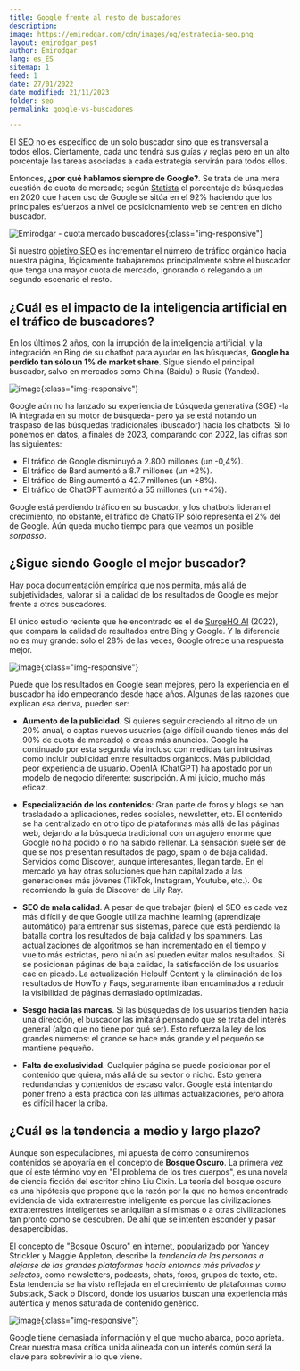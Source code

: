 ```yaml
---
title: Google frente al resto de buscadores
description: 
image: https://emirodgar.com/cdn/images/og/estrategia-seo.png
layout: emirodgar_post
author: Emirodgar
lang: es_ES
sitemap: 1
feed: 1
date: 27/01/2022
date_modified: 21/11/2023
folder: seo
permalink: google-vs-buscadores

--- 
```


El [SEO](https://emirodgar.com/que-es-el-seo) no es específico de un solo buscador sino que es transversal a todos ellos. Ciertamente, cada uno tendrá sus guías y reglas pero en un alto porcentaje las tareas asociadas a cada estrategia servirán para todos ellos.

Entonces, **¿por qué hablamos siempre de Google?**. Se trata de una mera cuestión de cuota de mercado; según [Statista](https://es.statista.com/estadisticas/664510/desglose-porcentual-de-las-busquedas-online-mundiales-por-buscador/) el porcentaje de búsquedas en 2020 que hacen uso de Google se sitúa en el 92% haciendo que los principales esfuerzos a nivel de posicionamiento web se centren en dicho buscador.

![Emirodgar - cuota mercado buscadores](https://i.imgur.com/QEQL6Er.png){:class="img-responsive"}

Si nuestro [objetivo SEO](https://emirodgar.com/objetivo-seo) es incrementar el número de tráfico orgánico hacia nuestra página, lógicamente trabajaremos principalmente sobre el buscador que tenga una mayor cuota de mercado, ignorando o relegando a un segundo escenario el resto.

## ¿Cuál es el impacto de la inteligencia artificial en el tráfico de buscadores?

En los últimos 2 años, con la irrupción de la inteligencia artificial, y la integración en Bing de su chatbot para ayudar en las búsquedas, **Google ha perdido tan sólo un 1% de market share**. Sigue siendo el principal buscador, salvo en mercados como China (Baidu) o Rusia (Yandex).

![image](https://github.com/Emirodgar/w-emirodgar-com/assets/4302127/80df5d4e-a299-4f42-959f-9774c238183e){:class="img-responsive"}

Google aún no ha lanzado su experiencia de búsqueda generativa (SGE) -la IA integrada en su motor de búsqueda- pero ya se está notando un traspaso de las búsquedas tradicionales (buscador) hacia los chatbots. Si lo ponemos en datos, a finales de 2023, comparando con 2022, las cifras son las siguientes:

- El tráfico de Google disminuyó a 2.800 millones (un -0,4%).
- El tráfico de Bard aumentó a 8.7 millones (un +2%).
- El tráfico de Bing aumentó a 42.7 millones (un +8%).
- El tráfico de ChatGPT aumentó a 55 millones (un +4%).

Google está perdiendo tráfico en su buscador, y los chatbots lideran el crecimiento, no obstante, el tráfico de ChatGTP sólo representa el 2% del de Google. Aún queda mucho tiempo para que veamos un posible *sorpasso*.


## ¿Sigue siendo Google el mejor buscador?

Hay poca documentación empírica que nos permita, más allá de subjetividades, valorar si la calidad de los resultados de Google es mejor frente a otros buscadores.

El único estudio reciente que he encontrado es el de [SurgeHQ AI](https://www.surgehq.ai/blog/is-google-search-deteriorating-measuring-search-quality-in-2022) (2022), que compara la calidad de resultados entre Bing y Google. Y la diferencia no es muy grande: sólo el 28% de las veces, Google ofrece una respuesta mejor.

![image](https://github.com/Emirodgar/w-emirodgar-com/assets/4302127/a4b5e166-9cdd-4313-b64d-7da7435f82ef){:class="img-responsive"}

Puede que los resultados en Google sean mejores, pero la experiencia en el buscador ha ido empeorando desde hace años. Algunas de las razones que explican esa deriva, pueden ser:

- **Aumento de la publicidad**. Si quieres seguir creciendo al ritmo de un 20% anual, o captas nuevos usuarios (algo difícil cuando tienes más del 90% de cuota de mercado) o creas más anuncios. Google ha continuado por esta segunda vía incluso con medidas tan intrusivas como incluir publicidad entre resultados orgánicos. Más publicidad, peor experiencia de usuario. OpenIA (ChatGPT) ha apostado por un modelo de negocio diferente: suscripción. A mi juicio, mucho más eficaz.

- **Especialización de los contenidos**: Gran parte de foros y blogs se han trasladado a aplicaciones, redes sociales, newsletter, etc. El contenido se ha centralizado en otro tipo de plataformas más allá de las páginas web, dejando a la búsqueda tradicional con un agujero enorme que Google no ha podido o no ha sabido rellenar. La sensación suele ser de que se nos presentan resultados de pago, spam o de baja calidad. Servicios como Discover, aunque interesantes, llegan tarde. En el mercado ya hay otras soluciones que han capitalizado a las generaciones más jóvenes (TikTok, Instagram, Youtube, etc.). Os recomiendo la guía de Discover de Lily Ray.

- **SEO de mala calidad**. A pesar de que trabajar (bien) el SEO es cada vez más difícil y de que Google utiliza machine learning (aprendizaje automático) para entrenar sus sistemas, parece que está perdiendo la batalla contra los resultados de baja calidad y los spammers. Las actualizaciones de algoritmos se han incrementado en el tiempo y vuelto más estrictas, pero ni aún así pueden evitar malos resultados. Si se posicionan páginas de baja calidad, la satisfacción de los usuarios cae en picado. La actualización Helpulf Content y la eliminación de los resultados de HowTo y Faqs, seguramente iban encaminados a reducir la visibilidad de páginas demasiado optimizadas.

- **Sesgo hacia las marcas**. Si las búsquedas de los usuarios tienden hacia una dirección, el buscador las imitará pensando que se trata del interés general (algo que no tiene por qué ser). Esto refuerza la ley de los grandes números: el grande se hace más grande y el pequeño se mantiene pequeño.

- **Falta de exclusividad**. Cualquier página se puede posicionar por el contenido que quiera, más allá de su sector o nicho. Esto genera redundancias y contenidos de escaso valor. Google está intentando poner freno a esta práctica con las últimas actualizaciones, pero ahora es difícil hacer la criba.

## ¿Cuál es la tendencia a medio y largo plazo?

Aunque son especulaciones, mi apuesta de cómo consumiremos contenidos se apoyaría en el concepto de **Bosque Oscuro**. La primera vez que oí este término voy en "El problema de los tres cuerpos", es una novela de ciencia ficción del escritor chino Liu Cixin. La teoría del bosque oscuro es una hipótesis que propone que la razón por la que no hemos encontrado evidencia de vida extraterrestre inteligente es porque las civilizaciones extraterrestres inteligentes se aniquilan a sí mismas o a otras civilizaciones tan pronto como se descubren. De ahí que se intenten esconder y pasar desapercibidas.

El concepto de "Bosque Oscuro" [en internet](https://newsletter.jmswebs.com/i/138911374/bosque-oscuro), popularizado por Yancey Strickler y Maggie Appleton, describe la *tendencia de las personas a alejarse de las grandes plataformas hacia entornos más privados y selectos*, como newsletters, podcasts, chats, foros, grupos de texto, etc. Esta tendencia se ha visto reflejada en el crecimiento de plataformas como Substack, Slack o Discord, donde los usuarios buscan una experiencia más auténtica y menos saturada de contenido genérico.

![image](https://github.com/Emirodgar/w-emirodgar-com/assets/4302127/5d5f040e-15cb-4957-8e83-509c808192b8){:class="img-responsive"}

Google tiene demasiada información y el que mucho abarca, poco aprieta. Crear nuestra masa crítica unida alineada con un interés común será la clave para sobrevivir a lo que viene.

